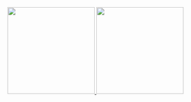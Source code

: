 <div align="center">
  <a href="https://github.com/erickramosxp">
    <img height="200em" src="https://github-readme-stats.vercel.app/api/top-langs/?username=erickramosxp&layout=donut&theme=tokyonight&show_icons=true"/>
  </a>
  <a href="https://github.com/erickramosxp">
    <img height="200em" src="https://github-readme-stats.vercel.app/api?username=erickramosxp&theme=tokyonight"/>
   </a>
</div>
